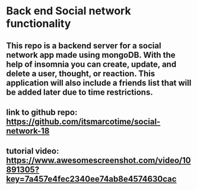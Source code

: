 # Back end Social network functionality 

## This repo is a backend server for a social network app made using mongoDB. With the help of insomnia you can create, update, and delete a user, thought, or reaction. This application will also include a friends list that will be added later due to time restrictions.

## link to github repo: https://github.com/itsmarcotime/social-network-18

## tutorial video: https://www.awesomescreenshot.com/video/10891305?key=7a457e4fec2340ee74ab8e4574630cac
